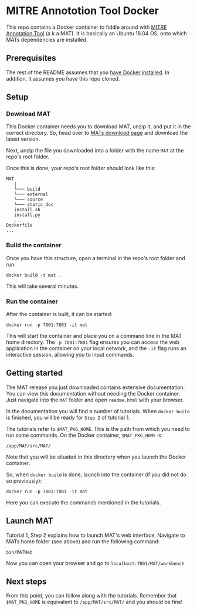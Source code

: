 # MITRE Annototion Tool Docker
This repo contains a Docker container to fiddle around with [MITRE Annotation Tool](http://mat-annotation.sourceforge.net/) (a.k.a MAT). It is basically an Ubuntu 18.04 OS, onto which MATs dependencies are installed.

## Prerequisites
The rest of the README assumes that you [have Docker installed](https://docs.docker.com/get-docker/). In addition, it assumes you have this repo cloned. 

## Setup
### Download MAT
This Docker container needs you to download MAT, unzip it, and put it in the correct directory. So, head over to [MATs download page](https://sourceforge.net/projects/mat-annotation/files/) and download the latest version.

Next, unzip the file you downloaded into a folder with the name `MAT` at the repo's root folder.

Once this is done, your repo's root folder should look like this:

```
MAT
   |
   └─── build
   └─── external
   └─── source
   └─── static_doc
   install.sh
   install.py
   ...
Dockerfile
...
```

### Build the container
Once you have this structure, open a terminal in the repo's root folder and run:
```
docker build -t mat .
```

This will take several minutes.

### Run the container
After the container is built, it can be started:
```
docker run -p 7801:7801 -it mat
```
This will start the container and place you on a command line in the MAT home directory.
The `-p 7801:7801` flag ensures you can access the web application in the container on your local network, and the `-it` flag runs an interactive session, allowing you to input commands.

## Getting started
The MAT release you just downloaded contains extensive documentation. You can view this documentation without needing the Docker container. Just navigate into the `MAT` folder and open `readme.html` with your browser.

In the documentation you will find a number of tutorials. When `docker build` is finished, you will be ready for `Step 2` of tutorial 1.

The tutorials refer to `$MAT_PKG_HOME`. This is the path from which you need to run some commands. On the Docker container, `$MAT_PKG_HOME` is:

``` 
/app/MAT/src/MAT/
```
Note that you will be situated in this directory when you launch the Docker container.

So, when `docker build` is done, launch into the container (if you did not do so previously):
```
docker run -p 7801:7801 -it mat
```
Here you can execute the commands mentioned in the tutorials. 

## Launch MAT
Tutorial 1, Step 2 explains how to launch MAT's web interface. Navigate to MATs home folder (see above) and run the following command:

```
bin/MATWeb
```

Now you can open your browser and go to `localhost:7801/MAT/workbench`

## Next steps
From this point, you can follow along with the tutorials. Remember that `$MAT_PKG_HOME` is equivalent to `/app/MAT/src/MAT/` and you should be fine!
